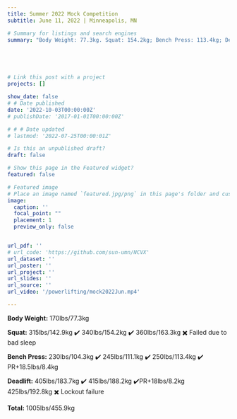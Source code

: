 ```yaml
---
title: Summer 2022 Mock Competition 
subtitle: June 11, 2022 | Minneapolis, MN

# Summary for listings and search engines
summary: "Body Weight: 77.3kg. Squat: 154.2kg; Bench Press: 113.4kg; Deadlift: 188.2kg. Total 455.9kg. "





# Link this post with a project
projects: []

show_date: false
# # Date published
date: '2022-10-03T00:00:00Z'
# publishDate: '2017-01-01T00:00:00Z'

# # # Date updated
# lastmod: '2022-07-25T00:00:01Z'

# Is this an unpublished draft?
draft: false

# Show this page in the Featured widget?
featured: false

# Featured image
# Place an image named `featured.jpg/png` in this page's folder and customize its options here.
image:
  caption: ''
  focal_point: ""
  placement: 1
  preview_only: false


url_pdf: ''
# url_code: 'https://github.com/sun-umn/NCVX'
url_dataset: ''
url_poster: ''
url_project: ''
url_slides: ''
url_source: ''
url_video: '/powerlifting/mock2022Jun.mp4'

---
```


**Body Weight:** 170lbs/77.3kg

**Squat:**
315lbs/142.9kg ✔️ 340lbs/154.2kg ✔️ 360lbs/163.3kg ✖️ Failed due to bad sleep

**Bench Press:**
230lbs/104.3kg ✔️ 245lbs/111.1kg ✔️ 250lbs/113.4kg ✔️ PR+18.5lbs/8.4kg

**Deadlift:**
405lbs/183.7kg ✔️ 415lbs/188.2kg ✔️PR+18lbs/8.2kg 425lbs/192.8kg ✖️ Lockout failure

**Total:** 1005lbs/455.9kg